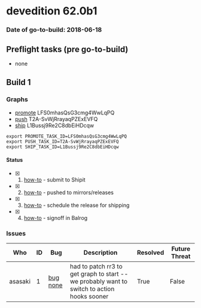 # devedition 62.0b1

### Date of go-to-build: 2018-06-18

## Preflight tasks (pre go-to-build)
- none

## Build 1  

### Graphs
* [promote](https://tools.taskcluster.net/push-inspector/#/LFS0mhasQsG3cmg4WwLqPQ) LFS0mhasQsG3cmg4WwLqPQ
* [push](https://tools.taskcluster.net/push-inspector/#/T2A-SvWjRrayaqPZExEVFQ) T2A-SvWjRrayaqPZExEVFQ
* [ship](https://tools.taskcluster.net/push-inspector/#/L1Bussj9Re2C8dbEiHDcqw) L1Bussj9Re2C8dbEiHDcqw
```
export PROMOTE_TASK_ID=LFS0mhasQsG3cmg4WwLqPQ
export PUSH_TASK_ID=T2A-SvWjRrayaqPZExEVFQ
export SHIP_TASK_ID=L1Bussj9Re2C8dbEiHDcqw
```


#### Status
- [x] 1.  [how-to](https://wiki.mozilla.org/Release:Release_Automation_on_Mercurial:Starting_a_Release#Submit_to_Ship_It)  - submit to Shipit
- [x] 2.  [how-to](https://github.com/mozilla-releng/releasewarrior-2.0/blob/master/docs/release-promotion/desktop/howto.md#push-artifacts-to-releases-directory)  - pushed to mirrors/releases
- [x] 3.  [how-to](https://github.com/mozilla-releng/releasewarrior-2.0/blob/master/docs/release-promotion/desktop/howto.md#ship-the-release)  - schedule the release for shipping
- [x] 4.  [how-to](https://github.com/mozilla-releng/releasewarrior-2.0/blob/master/docs/release-promotion/desktop/howto.md#obtain-sign-offs-for-changes)  - signoff in Balrog

### Issues
| Who                 | ID               | Bug                                                                 | Description                | Resolved                | Future Threat                |
| ------------------- | ---------------- | ------------------------------------------------------------------- | -------------------------- | ----------------------- | ---------------------------- |
| asasaki  | 1 | [bug none](https://bugzil.la/none)        | had to patch rr3 to get graph to start -- we probably want to switch to action hooks sooner | True | False |

